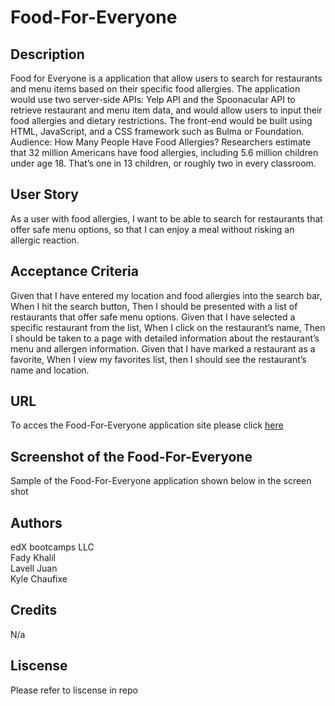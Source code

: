 # Food-For-Everyone

## Description 

Food for Everyone is a application that allow users to search for restaurants and menu items based on their specific food allergies. The application would use two server-side APIs:  Yelp API and the Spoonacular API to retrieve restaurant and menu item data, and would allow users to input their food allergies and dietary restrictions. The front-end would be built using HTML, JavaScript, and a CSS framework such as Bulma or Foundation.
Audience: How Many People Have Food Allergies? Researchers estimate that 32 million Americans have food allergies, including 5.6 million children under age 18. That’s one in 13 children, or roughly two in every classroom.


## User Story
As a user with food allergies,
I want to be able to search for restaurants that offer safe menu options,
so that I can enjoy a meal without risking an allergic reaction.

## Acceptance Criteria
Given that I have entered my location and food allergies into the search bar,
When I hit the search button,
Then I should be presented with a list of restaurants that offer safe menu options.
Given that I have selected a specific restaurant from the list,
When I click on the restaurant’s name,
Then I should be taken to a page with detailed information about the restaurant’s menu and allergen information.
Given that I have marked a restaurant as a favorite,
When I view my favorites list, then I should see the restaurant’s name and location.

## URL

To acces the Food-For-Everyone application site please click [here]()

## Screenshot of the Food-For-Everyone 
Sample of the Food-For-Everyone application shown below in the screen shot 
![]()

## Authors 

edX bootcamps LLC<br>
Fady Khalil<br>
Lavell Juan<br>
Kyle Chaufixe

## Credits 

N/a

## Liscense 

Please refer to liscense in repo 